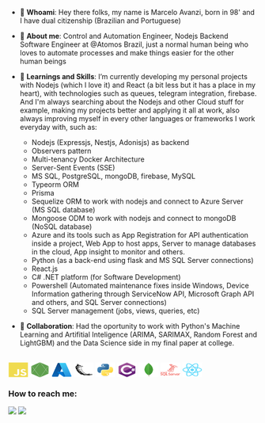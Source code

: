- 👋 **Whoami**: Hey there folks, my name is Marcelo Avanzi, born in 98' and I have dual citizenship (Brazilian and Portuguese) 

- 👀 **About me**: Control and Automation Engineer, Nodejs Backend Software Engineer at @Atomos Brazil, just a normal human being who loves to automate processes and make things easier for the other human beings

- 🌱 **Learnings and Skills**: I’m currently developing my personal projects with Nodejs (which I love it) and React (a bit less but it has a place in my heart), with technologies such as queues, telegram integration, firebase. And I'm always searching about the Nodejs and other Cloud stuff for example, making my projects better and applying it all at work, also always improving myself in every other languages or frameworks I work everyday with, such as:
  -  Nodejs (Expressjs, Nestjs, Adonisjs) as backend
  -  Observers pattern
  -  Multi-tenancy Docker Architecture
  -  Server-Sent Events (SSE)
  -  MS SQL, PostgreSQL, mongoDB, firebase, MySQL
  -  Typeorm ORM
  -  Prisma
  -  Sequelize ORM to work with nodejs and connect to Azure Server (MS SQL database)
  -  Mongoose ODM to work with nodejs and connect to mongoDB (NoSQL database)
  -  Azure and its tools such as App Registration for API authentication inside a project, Web App to host apps, Server to manage databases in the cloud, App insight to monitor and others.
  -  Python (as a back-end using flask and MS SQL Server connections)
  -  React.js
  -  C# .NET platform (for Software Development)
  -  Powershell (Automated maintenance fixes inside Windows, Device Information gathering through ServiceNow API, Microsoft Graph API and others, and SQL Server connections)
  -  SQL Server management (jobs, views, queries, etc)
 
- 💞 **Collaboration**: Had the oportunity to work with Python's Machine Learning and Artifitial Inteligence (ARIMA, SARIMAX, Random Forest and LightGBM) and the Data Science side in my final paper at college.

<div style="display: inline_block"><br>
  <img align="center" alt="Js" height="30" width="40" src="https://raw.githubusercontent.com/devicons/devicon/master/icons/javascript/javascript-plain.svg">
  <img align="center" alt="Nodejs" height="30" width="40" src="https://github.com/devicons/devicon/blob/master/icons/nodejs/nodejs-plain.svg">
  <img align="center" alt="Azure" height="30" width="40" src="https://github.com/devicons/devicon/blob/master/icons/azure/azure-original.svg">
  <img align="center" alt="Flask" height="30" width="40" src="https://github.com/devicons/devicon/blob/master/icons/flask/flask-original.svg">
  <img align="center" alt="Python" height="30" width="40" src="https://raw.githubusercontent.com/devicons/devicon/master/icons/python/python-original.svg">
  <img align="center" alt="Csharp" height="30" width="40" src="https://raw.githubusercontent.com/devicons/devicon/master/icons/csharp/csharp-original.svg">
  <img align="center" alt="mongoDB" height="30" width="40" src="https://github.com/devicons/devicon/blob/master/icons/mongodb/mongodb-original.svg">
  <img align="center" alt="MSSQL" height="30" width="40" src="https://github.com/devicons/devicon/blob/master/icons/microsoftsqlserver/microsoftsqlserver-plain-wordmark.svg">
  <img align="center" alt="React" height="30" width="40" src="https://raw.githubusercontent.com/devicons/devicon/master/icons/react/react-original.svg">
</div>

### How to reach me:

<div>
<a href = "mailto:marceloavanzii@gmail.com"><img src="https://img.shields.io/badge/Gmail-D14836?style=for-the-badge&logo=gmail&logoColor=white" target="_blank"></a>
<a href="https://www.linkedin.com/in/marcelo-daniel-avanzi-68b05b134" target="_blank"><img src="https://img.shields.io/badge/-LinkedIn-%230077B5?style=for-the-badge&logo=linkedin&logoColor=white" target="_blank"></a>   
</div>

<!---

MarceloAvanzi/MarceloAvanzi is a ✨ special ✨ repository because its `README.md` (this file) appears on your GitHub profile.
You can click the Preview link to take a look at your changes.

<div>
<a href="https://www.youtube.com/seu-canal-youtube-aqui" target="_blank"><img src="https://img.shields.io/badge/YouTube-FF0000?style=for-the-badge&logo=youtube&logoColor=white" target="_blank"></a>
<a href="https://instagram.com/seu-usuário-instagram-aqui" target="_blank"><img src="https://img.shields.io/badge/-Instagram-%23E4405F?style=for-the-badge&logo=instagram&logoColor=white" target="_blank"></a>
</div>
--->

<!---
### Contributions:

<div>
<a href="https://github.com/MarceloAvanzi">
<img height="180em" src="https://github-readme-stats.vercel.app/api/top-langs/?username=MarceloAvanzi&layout=compact&langs_count=7&theme=dracula"/>
<img height="180em" src="https://github-readme-stats.vercel.app/api?username=MarceloAvanzi&show_icons=true&theme=dracula&include_all_commits=true&count_private=true"/>
</div>
--->


